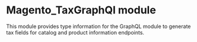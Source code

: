# Magento_TaxGraphQl module

This module provides type information for the GraphQL module to generate tax fields for catalog and product information endpoints.

